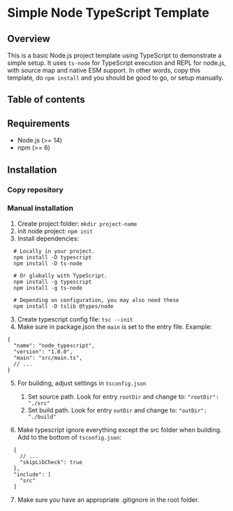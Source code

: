 # Simple Node TypeScript Template

## Overview

This is a basic Node.js project template using TypeScript to demonstrate a simple setup. It uses `ts-node` for TypeScript execution and REPL for node.js, with source map and native ESM support. In other words, copy this template, do `npm install` and you should be good to go, or setup manually.

## Table of contents


## Requirements

- Node.js (>= 14)
- npm (>= 6)

## Installation

### Copy repository


### Manual installation

1. Create project folder: `mkdir project-name`
2. init node project: `npm init`
2. Install dependencies:
  ```
    # Locally in your project.
    npm install -D typescript
    npm install -D ts-node

    # Or globally with TypeScript.
    npm install -g typescript
    npm install -g ts-node

    # Depending on configuration, you may also need these
    npm install -D tslib @types/node
  ```
3. Create typescript config file: `tsc --init`
4. Make sure in package.json the `main` is set to the entry file. Example:
```
{
  "name": "node_typescript",
  "version": "1.0.0",
  "main": "src/main.ts",
  // ...
}
```
5. For building, adjust settings in `tsconfig.json`
    1. Set source path. Look for entry `rootDir` and change to: `"rootDir": "./src"`
    2. Set build path. Look for entry `outDir` and change to: `"outDir": "./build"`

6. Make typescript ignore everything except the src folder when building. Add to the bottom of `tsconfig.json`:
```
  {
    // ...
    "skipLibCheck": true                                 
  },
  "include": [
    "src"
  ]
```
7. Make sure you have an appropriate .gitignore in the root folder.